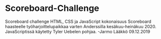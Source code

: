 # Scoreboard-Challenge
Scoreboard challenge
HTML, CSS ja JavaScript kokonaisuus Scoreboard haasteelle työharjoittelupaikkaa varten Anderssilla kesäkuu-heinäkuu 2020. JavaScriptissä
käytetty Tyler Uebelen pohjaa.
-Jarmo Lääkkö 09.12.2019
